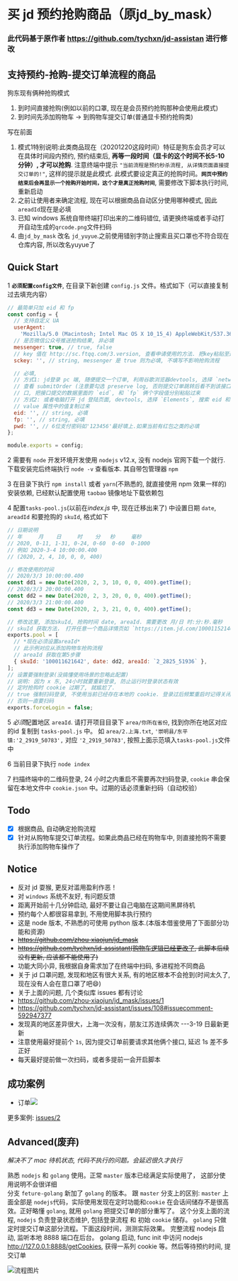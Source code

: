 # 买 jd 预约抢购商品（原jd_by_mask）

### 此代码基于原作者 https://github.com/tychxn/jd-assistan 进行修改

## 支持预约-抢购-提交订单流程的商品

狗东现有俩种抢购模式

1. 到时间直接抢购(例如以前的口罩, 现在是会员预约抢购那种会使用此模式)
2. 到时间先添加购物车 -> 到购物车提交订单(普通显卡预约抢购类)  

写在前面
1. 模式1特别说明:此类商品现在（20201220这段时间）特征是狗东会员才可以在具体时间段内预约, 预约结束后, **再等一段时间（显卡的这个时间不长5-10分钟）, 才可以抢购**. 注意终端中提示 `"当前流程是预约秒杀流程, 从详情页面直接提交订单的!"`, 这样的提示就是此模式. 此模式要设定真正的抢购时间。**`网页中预约结束后会再显示一个抢购开始时间，这个才是真正抢购时间`**, 需要修改下脚本执行时间, 重新启动
2. 之前让使用者来确定流程, 现在可以根据商品自动区分使用哪种模式, 因此`areadId`现在是必填
3. 已知 windows 系统自带终端打印出来的二维码错位, 请更换终端或者手动打开自动生成的`qrcode.png`文件扫码
4. 由`jd_by_mask` 改名 `jd_yuyue`.之前使用错别字防止搜索且买口罩也不符合现在仓库内容, 所以改名yuyue了

## Quick Start

1 **`必须配置config文件`**, 在目录下新创建 `config.js` 文件。格式如下（可以直接复制过去填充内容）

```js
// 最简单只加 eid 和 fp
const config = {
  // 支持自定义 UA
  userAgent:
    'Mozilla/5.0 (Macintosh; Intel Mac OS X 10_15_4) AppleWebKit/537.36 (KHTML, like Gecko) Chrome/86.0.4240.198 Safari/537.36',
  // 是否微信公众号推送抢购结果, 非必填
  messenger: true, // true, false
  // key 值在 http://sc.ftqq.com/3.version, 查看申请使用的方法. 把key粘贴至这里, 微信关注网站中的公众号即可.
  sckey: '', // string, messenger 是 true 则为必填, 不填写不影响抢购流程

  // 必填,
  // 方式1: jd登录 pc 端, 随便提交一个订单, 利用谷歌浏览器devtools, 选择 `network`,
  // 查看 submitOrder (注意要勾选 preserve log, 否则提交订单跳转后看不到该接口了) 接
  // 口, 把接口提交的数据里面的 `eid`, 和 `fp` 俩个字段值分别粘贴过来
  // 方式2: 或者电脑打开 jd 登陆页面, devtools, 选择 `Elements`, 搜索 eid 和 sessionId(即fp), 在搜索到的input元素上面
  // value 属性中的值复制过来
  eid: '', // string, 必填
  fp: '', // string, 必填
  pwd: '', // 6位支付密码如'123456'最好填上.如果当前有红包之类的必填
};

module.exports = config;
```

2 需要有 `node` 开发环境开发使用 `nodejs` v12.x, 没有 nodejs 官网下载一个就行. 下载安装完后终端执行 `node -v` 查看版本. 其自带包管理器 `npm`

3 在目录下执行 `npm install` 或者 `yarn`(不熟悉的, 就直接使用 npm 效果一样的) 安装依赖, 已经默认配置使用 `taobao` 镜像地址下载依赖包

4 配置`tasks-pool.js`(以前在*index.js* 中, 现在迁移出来了) 中设置日期 `date`, `areadId` 和要抢购的 `skuId`, 格式如下

```js
// 日期说明
// 年     月    日     时    分   秒     毫秒
// 2020, 0-11, 1-31, 0-24, 0-60  0-60  0-1000
// 例如 2020-3-4 10:00:00.400
// (2020, 2, 4, 10, 0, 0, 400)

// 修改使用的时间
// 2020/3/3 10:00:00.400
const dd1 = new Date(2020, 2, 3, 10, 0, 0, 400).getTime();
// 2020/3/3 20:00:00.400
const dd2 = new Date(2020, 2, 3, 20, 0, 0, 400).getTime();
// 2020/3/3 21:00:00.400
const dd3 = new Date(2020, 2, 3, 21, 0, 0, 400).getTime();

// 修改这里, 添加skuId, 抢购时间 date, areaId. 需要更改 月/日 时:分:秒.毫秒
// skuId 获取方法， 打开任意一个商品详情页如 `https://item.jd.com/100011521400.html`, 则 `100011521400` 就是其skuId
exports.pool = [
  // *现在必须设置areaId*
  // 此示例对应从添加购物车抢购流程
  // areaId 获取在第5步骤
  { skuId: '100011621642', date: dd2, areaId: `2_2825_51936` },
];
// 设置要强制登录(没搞懂使用场景的忽略此配置)
// 说明: 因为 x 东, 24小时就要重新登录, 防止运行时登录状态有效
// 定时抢购时 cookie 过期了, 就尴尬了.
// true 强制扫码登录, 不使用当前已经存在本地的 cookie. 登录过后频繁重启时记得关闭
// 否则一直要扫码
exports.forceLogin = false;
```
5 *必须*配置地区 `areaId`. 请打开项目目录下 `area/你所在省份`, 找到你所在地区对应的id 复制到 `tasks-pool.js` 中。 如 `area/2.上海.txt`, `'崇明县/东平镇:'2_2919_50783',` 对应 `'2_2919_50783'`, 按照上面示范填入`tasks-pool.js`文件中  

6 当前目录下执行 `node index`  

7 扫描终端中的二维码登录, 24 小时之内重启不需要再次扫码登录, `cookie` 串会保留在本地文件中 `cookie.json` 中。过期的话必须重新扫码（自动校验）

## Todo
- [x] 根据商品, 自动确定抢购流程
- [x] 针对从购物车提交订单流程。如果此商品已经在购物车中, 则直接抢购不需要执行添加购物车操作了

## Notice
- 反对 jd 耍猴, 更反对滥用盈利作恶！
- 对 `windows` 系统不友好, 有问题反馈
- 距离开始前十几分钟启动, 最好不要让自己电脑在这期间黑屏待机
- 预约每个人都很容易拿到, 不用使用脚本执行预约
- 这是 node 版本, 不熟悉的可使用 python 版本.(本版本借鉴使用了下面部分功能和资源)
- ~~https://github.com/zhou-xiaojun/jd_mask~~
- ~~https://github.com/tychxn/jd-assistant(购物车逻辑已经更改了, 此脚本后续没有更新, 应该都不能使用了)~~
- 功能大同小异, 我根据自身需求加了在终端中扫码, 多进程抢不同商品
- 关于 jd 口罩问题, 发现和地区有很大关系, 有的地区根本不会抢到(时间太久了, 现在没有人会在意口罩了吧😄)
- 关于上面的问题, 几个类似库 issues 都有讨论
- https://github.com/zhou-xiaojun/jd_mask/issues/1
- https://github.com/tychxn/jd-assistant/issues/108#issuecomment-592947377
- 发现真的地区差异很大，上海一次没有，朋友江苏连续俩次 ---3-19 日最新更新
- 注意使用最好提前个 `1s`, 因为提交订单前要请求其他俩个接口, 延迟 1s 差不多正好
- 每天最好提前做一次扫码，或者多提前一会开启脚本

## 成功案例

- 订单<img src="https://user-images.githubusercontent.com/13815865/77068877-56728700-6a22-11ea-8102-925cc25a4b92.png" />

更多案例: [issues/2](https://github.com/meooxx/jd_by_mask/issues/2)

## Advanced(废弃)

_解决不了 mac 待机状态, 代码不执行的问题。会延迟很久才执行_

熟悉 `nodejs` 和 `golang` 使用。正常 `master` 版本已经满足实际使用了， 这部分使用说明不会很详细  
分支 `feture-golang` 新加了 `golang` 的版本。 跟 `master` 分支上的区别:
`master` 上面全部是 `nodejs`代码，实际使用发现在定时功能和`cookie` 在会话间储存不是很高效。正好略懂 `golang`, 就用 `golang` 把提交订单的部分重写了。
这个分支上面的流程, `nodejs` 负责登录状态维护, 包括登录流程 和 初始 `cookie` 储存。 `golang` 只做定时提交订单这部分流程。下面这段时间，测测实际效果。
完整流程 nodejs 启动, 监听本地 8888 端口在后台。 golang 启动, func init 中访问 nodejs http://127.0.0.1:8888/getCookies, 获得一系列 cookie 等。然后等待预约时间, 提交订单

![流程图片](https://github.com/meooxx/jd_by_mask/blob/master/diagram.svg)

